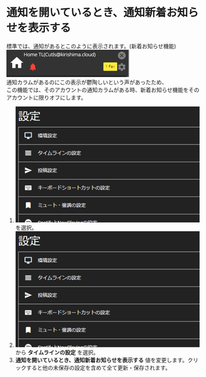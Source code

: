 # 通知を開いているとき、通知新着お知らせを表示する
標準では、通知があるとこのように表示されます。(新着お知らせ機能)  
![settings6](/media/settings6.png)  
通知カラムがあるのにこの表示が鬱陶しいという声があったため、  
この機能では、そのアカウントの通知カラムがある時、新着お知らせ機能をそのアカウントに限りオフにします。  

1. ![settings1](/media/settings1.png)を選択。
1. ![settings2](/media/settings2.png)から __タイムラインの設定__ を選択。
1.  __通知を開いているとき、通知新着お知らせを表示する__ 値を変更します。クリックすると他の未保存の設定を含めて全て更新・保存されます。

